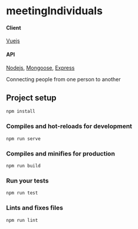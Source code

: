 # meetingIndividuals
#### Client 
[Vuejs](https://vuejs.org/v2/guide/)
#### API
[Nodejs](https://nodejs.org/en/docs/), [Mongoose](https://mongoosejs.com/docs/), [Express](https://expressjs.com)

Connecting people from one person to another

## Project setup
```
npm install
```

### Compiles and hot-reloads for development
```
npm run serve
```

### Compiles and minifies for production
```
npm run build
```

### Run your tests
```
npm run test
```

### Lints and fixes files
```
npm run lint
```
